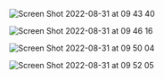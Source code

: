 ![Screen Shot 2022-08-31 at 09 43 40](https://user-images.githubusercontent.com/81256027/187591335-3690b6b1-8977-45b5-859c-dfb03854edc7.png)



![Screen Shot 2022-08-31 at 09 46 16](https://user-images.githubusercontent.com/81256027/187591623-248ed36b-6bf1-43b2-8364-f29179ecad2e.png)



![Screen Shot 2022-08-31 at 09 50 04](https://user-images.githubusercontent.com/81256027/187591972-78e4052f-9500-4cd9-b076-3d057c541724.png)


![Screen Shot 2022-08-31 at 09 52 05](https://user-images.githubusercontent.com/81256027/187592175-3a3406e2-4d4c-4c7d-99ad-f3a9278b7568.png)
